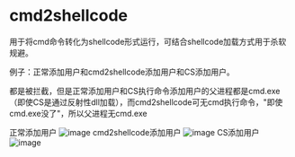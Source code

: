# cmd2shellcode

用于将cmd命令转化为shellcode形式运行，可结合shellcode加载方式用于杀软规避。

例子：正常添加用户和cmd2shellcode添加用户和CS添加用户。

都是被拦截，但是正常添加用户和CS执行命令添加用户的父进程都是cmd.exe（即使CS是通过反射性dll加载），而cmd2shellcode可无cmd执行命令，"即使cmd.exe没了"，所以父进程无cmd.exe

正常添加用户
![image](https://user-images.githubusercontent.com/42691451/117047166-23817480-ad44-11eb-9173-03d82e0d624d.png)
cmd2shellcode添加用户
![image](https://user-images.githubusercontent.com/42691451/117047309-4ca20500-ad44-11eb-8ac6-c768ed7891d7.png)
CS添加用户
![image](https://user-images.githubusercontent.com/42691451/117047620-ad314200-ad44-11eb-8aaf-d71307973e33.png)
